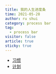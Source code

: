 ```yaml
---
title: 我的人生进度条
time: 2021-05-28
author: ru shui
category: process bar
tag:
  - process bar
visitor: false
article: true
sticky: true
---
```


- [ 习惯 ](./habit.md)
- [ 计划 ](./plan.md)
